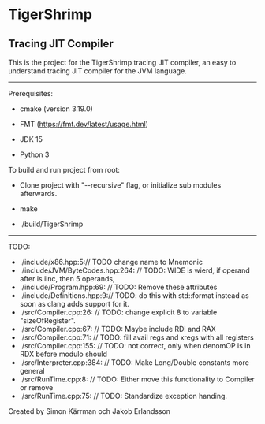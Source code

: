 # TigerShrimp

## Tracing JIT Compiler

This is the project for the TigerShrimp tracing JIT compiler,
an easy to understand tracing JIT compiler for the JVM language.

---

Prerequisites:

- cmake (version 3.19.0)

- FMT (https://fmt.dev/latest/usage.html)

- JDK 15

- Python 3

To build and run project from root:

- Clone project with "--recursive" flag, or initialize sub modules afterwards.

- make

- ./build/TigerShrimp

---

TODO:

- ./include/x86.hpp:5:// TODO change name to Mnemonic
- ./include/JVM/ByteCodes.hpp:264:    // TODO: WIDE is wierd, if operand after is iinc, then 5 operands,
- ./include/Program.hpp:69:  // TODO: Remove these attributes
- ./include/Definitions.hpp:9:// TODO: do this with std::format instead as soon as clang adds support for it.
- ./src/Compiler.cpp:26:  // TODO: change explicit 8 to variable "sizeOfRegister".
- ./src/Compiler.cpp:67:  // TODO: Maybe include RDI and RAX
- ./src/Compiler.cpp:71:  // TODO: fill avail regs and xregs with all registers
- ./src/Compiler.cpp:155:        // TODO: not correct, only when denomOP is in RDX before modulo should
- ./src/Interpreter.cpp:384:      // TODO: Make Long/Double constants more general
- ./src/RunTime.cpp:8:  // TODO: Either move this functionality to Compiler or remove
- ./src/RunTime.cpp:75:  // TODO: Standardize exception handing.

Created by Simon Kärrman och Jakob Erlandsson
